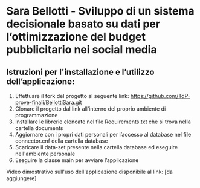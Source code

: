 # Sara Bellotti - Sviluppo di un sistema decisionale basato su dati per l’ottimizzazione del budget pubblicitario nei social media

## Istruzioni per l'installazione e l’utilizzo dell’applicazione:
1. Effettuare il fork del progetto al seguente link: https://github.com/TdP-prove-finali/BellottiSara.git
2. Clonare il progetto dal link all’interno del proprio ambiente di programmazione
3. Installare le librerie elencate nel file Requirements.txt che si trova nella cartella documents
4. Aggiornare con i propri dati personali per l’accesso al database nel file connector.cnf della cartella database
5. Scaricare il data-set presente nella cartella database ed eseguire nell'ambiente personale
6. Eseguire la classe main per avviare l’applicazione

Video dimostrativo sull'uso dell'applicazione disponibile al link: [da aggiungere]



